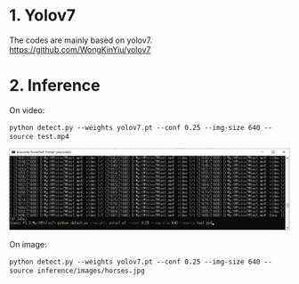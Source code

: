 # 1. Yolov7
The codes are mainly based on yolov7.
  https://github.com/WongKinYiu/yolov7

# 2. Inference

On video:

    python detect.py --weights yolov7.pt --conf 0.25 --img-size 640 --source test.mp4

  <img src="./figure/video_inference.png" title="" alt=""></img>

On image:

    python detect.py --weights yolov7.pt --conf 0.25 --img-size 640 --source inference/images/horses.jpg
  
